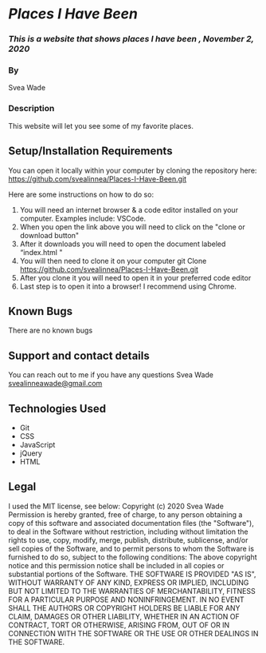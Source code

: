 # _Places I Have Been_

### _This is a website that shows places I have been , November 2, 2020_

### By 
Svea Wade

### Description
This website will let you see some of my favorite places. 

## Setup/Installation Requirements

You can open it locally within your computer by cloning the repository here: https://github.com/svealinnea/Places-I-Have-Been.git

Here are some instructions on how to do so:

1. You will need an internet browser & a code editor installed on your computer. Examples include: VSCode.
2. When you open the link above you will need to click on the "clone or download button"
3. After it downloads you will need to open the document labeled “index.html "
4. You will then need to clone it on your computer git Clone https://github.com/svealinnea/Places-I-Have-Been.git
5. After you clone it you will need to open it in your preferred code editor
6. Last step is to open it into a browser! I recommend using Chrome.


## Known Bugs
There are no known bugs


## Support and contact details
You can reach out to me if you have any questions Svea Wade <svealinneawade@gmail.com>

## Technologies Used

* Git
* CSS
* JavaScript
* jQuery
* HTML

## Legal

I used the MIT license, see below: Copyright (c) 2020 Svea Wade Permission is hereby granted, free of charge, to any person obtaining a copy of this software and associated documentation files (the "Software"), to deal in the Software without restriction, including without limitation the rights to use, copy, modify, merge, publish, distribute, sublicense, and/or sell copies of the Software, and to permit persons to whom the Software is furnished to do so, subject to the following conditions: The above copyright notice and this permission notice shall be included in all copies or substantial portions of the Software. THE SOFTWARE IS PROVIDED "AS IS", WITHOUT WARRANTY OF ANY KIND, EXPRESS OR IMPLIED, INCLUDING BUT NOT LIMITED TO THE WARRANTIES OF MERCHANTABILITY, FITNESS FOR A PARTICULAR PURPOSE AND NONINFRINGEMENT. IN NO EVENT SHALL THE AUTHORS OR COPYRIGHT HOLDERS BE LIABLE FOR ANY CLAIM, DAMAGES OR OTHER LIABILITY, WHETHER IN AN ACTION OF CONTRACT, TORT OR OTHERWISE, ARISING FROM, OUT OF OR IN CONNECTION WITH THE SOFTWARE OR THE USE OR OTHER DEALINGS IN THE SOFTWARE.